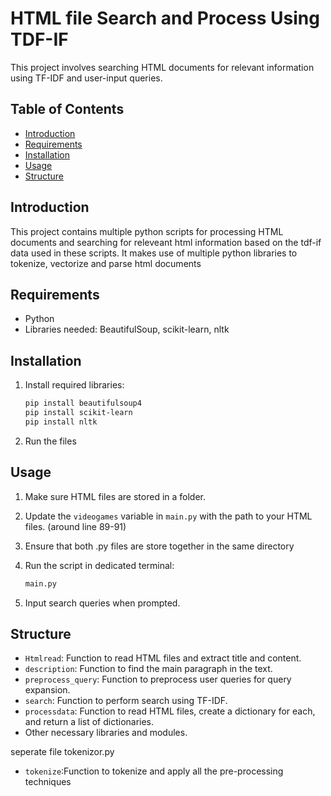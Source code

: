 # HTML file Search and Process Using TDF-IF

This project involves searching HTML documents for relevant information using TF-IDF and user-input queries.

## Table of Contents
- [Introduction](#introduction)
- [Requirements](#requirements)
- [Installation](#installation)
- [Usage](#usage)
- [Structure](#structure)



## Introduction

This project contains multiple python scripts for processing HTML documents and searching for releveant html information based on the tdf-if data used in these scripts. It makes use of multiple python libraries to tokenize, vectorize and parse html documents


## Requirements

- Python
- Libraries needed: BeautifulSoup, scikit-learn, nltk

## Installation

1. Install required libraries:

    ```bash
    pip install beautifulsoup4 
    pip install scikit-learn 
    pip install nltk
    ```

2. Run the files

## Usage

1. Make sure HTML files are stored in a folder.
2. Update the `videogames` variable in `main.py` with the path to your HTML files. (around line 89-91)
3. Ensure that both .py files are store together in the same directory
3. Run the script in dedicated terminal:

    ```bash
    main.py
    ```

4. Input search queries when prompted.

## Structure

- `Htmlread`: Function to read HTML files and extract title and content.
- `description`: Function to find the main paragraph in the text.
- `preprocess_query`: Function to preprocess user queries for query expansion.
- `search`: Function to perform search using TF-IDF.
- `processdata`: Function to read HTML files, create a dictionary for each, and return a list of dictionaries.
- Other necessary libraries and modules.

seperate file tokenizor.py

- `tokenize`:Function to tokenize and apply all the pre-processing techniques


